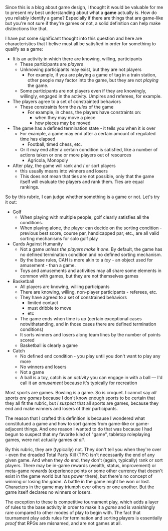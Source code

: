 Since this is a blog about game design, I thought it would be valuable for me to present my best understanding about what a **game** actually *is*. How do you reliably identify a game? Especially if there are things that are game-like but you're not sure if they're games or not, a solid definition can help make distinctions like that.

I have put some significant thought into this question and here are characteristics that I belive must all be satisfied in order for something to qualify as a game:
- It is an activity in which there are knowing, willing, participants
	- These participants are *players*
	- Unknowing participants may exist, but they are not players
		- For example, if you are playing a game of tag in a train station, other people may factor into the game, but they are not *playing* the game.
	- Some participants are not players even if they are knowingly, willingly, engaged in the activity. Umpires and referees, for example.
- The players agree to a set of constrainted behaviors
	- These constraints form the *rules* of the game
		- For example, in chess, the players have constraints on:
			- when they may move a piece
			- how pieces may be moved
- The game has a defined termination state - it tells you when it is over
	- For example, a game may end after a certain amount of regulated time has elapsed
		- Football, timed chess, etc.
	- Or it may end after a certain condition is satisfied, like a number of actions taken or one or more players out of resources
		- Agricola, Monopoly
- After play, the game will rank and / or sort players
	- this usually means into winners and losers
	- This does not mean that ties are not possible, only that the game itself will evaluate the players and rank them. Ties are equal rankings.

So by this rubric, I can judge whether something is a game or not. Let's try it out:
- Golf
	- When playing with multiple people, golf clearly satisfies all the conditions.
	- When playing alone, the player can decide on the sorting condition - previous best score, course par, handicapped par, etc., are all valid sorting mechanisms for solo golf play
- Cards Against Humanity
	- Not a game *unless the players make it one*. By default, the game has no defined termination condition and no defined sorting mechanism.
	- By the base rules, CAH is more akin to a *toy* - an object used for amusement - than a game.
	- Toys and amusements and activities may all share some elements in common with games, but they are not themselves games
- Basketball
	- All players are knowing, willing participants
	- There are knowing, willing, non-player participants - referees, etc.
	- They have agreed to a set of constrained behaviors
		- limited contact
		- must dribble to move
		- etc
	- The game ends when time is up (certain exceptional cases notwithstanding, and in those cases there are defined termination conditions)
	- It sorts winners and losers along team lines by the number of points scored
	- Basketball is clearly a game
- Catch
	- No defined end condition - you play until you don't want to play any more
	- No winners and losers
	- Not a game
	- A ball is a toy, catch is an *activity* you can engage in with a ball — I'd call it an *amusement* because it's typically for recreation
	
Most sports are games. Bowling is a game. So is croquet. I cannot say *all sports are games* because I don't know enough sports to be certain that they all fit the rubric, but *I suspect* that all sports are games, because they end and make winners and losers of their participants.

The reason that I crafted this definition is because I wondered what constitutued a game and how to sort games from game-like or game-adjacent things. And one reason I wanted to do that was because I had begun to suspect that my favorite kind of "game", tabletop roleplaying games, were not actually games *at all*.

By this rubric, they are (typically) not. They don't tell you when they're over - even the dreaded Total Party Kill (TPK) isn't necessarily the end of any given game. And when they *do* end, they don't (again, typically) rank or sort players. There may be in-game rewards (wealth, status, improvement) or meta-game rewards (experience points or some other currency that doesn't exist in the game world but has power there), but there's no concept of winning or losing *the game*. A battle in the game might be won or lost. Characters in the game may triumph over others or one another. But the game itself declares no winners or losers.

The exception to these is competitive tournament play, which adds a layer of rules to the base activity in order to make it a *game* and is vanishingly rare compared to other modes of play to begin with. The fact that tournament play adds rules for termination and sorting players is essentially *proof* that RPGs are misnamed, and are not games at all.

